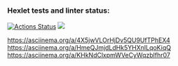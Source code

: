 ### Hexlet tests and linter status:

[![Actions Status](https://github.com/TemaGolovin/frontend-project-44/workflows/hexlet-check/badge.svg)](https://github.com/TemaGolovin/frontend-project-44/actions)
<a href="https://codeclimate.com/github/TemaGolovin/frontend-project-44/maintainability"><img src="https://api.codeclimate.com/v1/badges/6b5953a99136835f70ea/maintainability" /></a>

https://asciinema.org/a/4X5jwVLOrHjDv5QU9UfTPhEX4
https://asciinema.org/a/HmeQJmjdLdHk5YHXnILqoKiqQ
https://asciinema.org/a/KHkNdClxpmWVeCyWqzblfhr07
